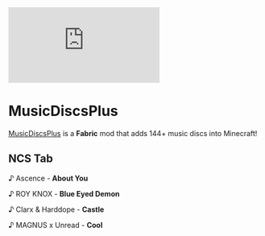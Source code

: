 [![Discord](https://discordapp.com/api/guilds/733950434892447797/widget.json)](https://discord.gg/Fe4NGNQ)

# MusicDiscsPlus

 [MusicDiscsPlus](https://minecraft.curseforge.com/projects/MusicDiscsPlus) is a **Fabric** mod that adds 144+ music discs into Minecraft!

## NCS Tab
 ♪ Ascence - **About You**
 
 ♪ ROY KNOX - **Blue Eyed Demon**
 
 ♪ Clarx & Harddope - **Castle**
 
 ♪ MAGNUS x Unread - **Cool**
